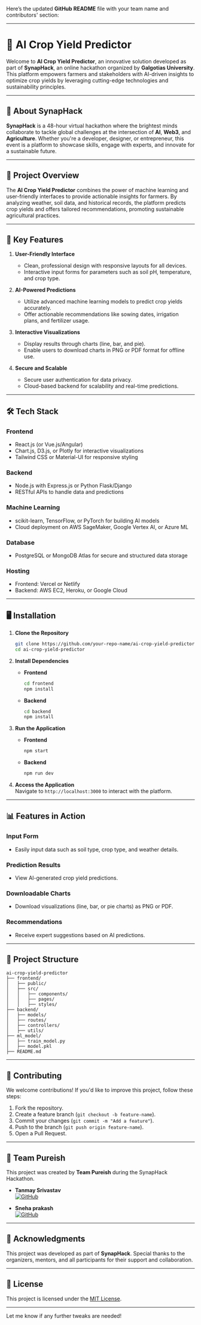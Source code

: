 Here’s the updated **GitHub README** file with your team name and contributors' section:  

---

# 🌾 AI Crop Yield Predictor  

Welcome to **AI Crop Yield Predictor**, an innovative solution developed as part of **SynapHack**, an online hackathon organized by **Galgotias University**. This platform empowers farmers and stakeholders with AI-driven insights to optimize crop yields by leveraging cutting-edge technologies and sustainability principles.  

---

## 🌟 About SynapHack  
**SynapHack** is a 48-hour virtual hackathon where the brightest minds collaborate to tackle global challenges at the intersection of **AI**, **Web3**, and **Agriculture**. Whether you're a developer, designer, or entrepreneur, this event is a platform to showcase skills, engage with experts, and innovate for a sustainable future.  

---

## 🚀 Project Overview  
The **AI Crop Yield Predictor** combines the power of machine learning and user-friendly interfaces to provide actionable insights for farmers. By analyzing weather, soil data, and historical records, the platform predicts crop yields and offers tailored recommendations, promoting sustainable agricultural practices.  

---

## 🌱 Key Features  
1. **User-Friendly Interface**  
   - Clean, professional design with responsive layouts for all devices.  
   - Interactive input forms for parameters such as soil pH, temperature, and crop type.  

2. **AI-Powered Predictions**  
   - Utilize advanced machine learning models to predict crop yields accurately.  
   - Offer actionable recommendations like sowing dates, irrigation plans, and fertilizer usage.  

3. **Interactive Visualizations**  
   - Display results through charts (line, bar, and pie).  
   - Enable users to download charts in PNG or PDF format for offline use.  

4. **Secure and Scalable**  
   - Secure user authentication for data privacy.  
   - Cloud-based backend for scalability and real-time predictions.  

---

## 🛠️ Tech Stack  

### **Frontend**  
- React.js (or Vue.js/Angular)  
- Chart.js, D3.js, or Plotly for interactive visualizations  
- Tailwind CSS or Material-UI for responsive styling  

### **Backend**  
- Node.js with Express.js or Python Flask/Django  
- RESTful APIs to handle data and predictions  

### **Machine Learning**  
- scikit-learn, TensorFlow, or PyTorch for building AI models  
- Cloud deployment on AWS SageMaker, Google Vertex AI, or Azure ML  

### **Database**  
- PostgreSQL or MongoDB Atlas for secure and structured data storage  

### **Hosting**  
- Frontend: Vercel or Netlify  
- Backend: AWS EC2, Heroku, or Google Cloud  

---

## 🖥️ Installation  

1. **Clone the Repository**  
   ```bash  
   git clone https://github.com/your-repo-name/ai-crop-yield-predictor.git  
   cd ai-crop-yield-predictor  
   ```  

2. **Install Dependencies**  
   - **Frontend**  
     ```bash  
     cd frontend  
     npm install  
     ```  

   - **Backend**  
     ```bash  
     cd backend  
     npm install  
     ```  

3. **Run the Application**  
   - **Frontend**  
     ```bash  
     npm start  
     ```  
   - **Backend**  
     ```bash  
     npm run dev  
     ```  

4. **Access the Application**  
   Navigate to `http://localhost:3000` to interact with the platform.  

---

## 📊 Features in Action  

### Input Form  
- Easily input data such as soil type, crop type, and weather details.  

### Prediction Results  
- View AI-generated crop yield predictions.  

### Downloadable Charts  
- Download visualizations (line, bar, or pie charts) as PNG or PDF.  

### Recommendations  
- Receive expert suggestions based on AI predictions.  

---

## 📂 Project Structure  
```
ai-crop-yield-predictor  
├── frontend/  
│   ├── public/  
│   ├── src/  
│   │   ├── components/  
│   │   ├── pages/  
│   │   ├── styles/  
├── backend/  
│   ├── models/  
│   ├── routes/  
│   ├── controllers/  
│   ├── utils/  
├── ml_model/  
│   ├── train_model.py  
│   ├── model.pkl  
├── README.md  
```  

---

## 🤝 Contributing  
We welcome contributions! If you'd like to improve this project, follow these steps:  

1. Fork the repository.  
2. Create a feature branch (`git checkout -b feature-name`).  
3. Commit your changes (`git commit -m "Add a feature"`).  
4. Push to the branch (`git push origin feature-name`).  
5. Open a Pull Request.  

---

## 👥 Team Pureish  
This project was created by **Team Pureish** during the SynapHack Hackathon.  

- **Tanmay Srivastav**  
  [![GitHub](https://img.shields.io/badge/GitHub-Tanmay019AI-blue?logo=github)](https://github.com/tanmay019ai/)  

- **Sneha prakash**  
  [![GitHub](https://img.shields.io/badge/GitHub-DevDynamo0125-blue?logo=github)](https://github.com/DevDynamo0125/)  

---

## 🎉 Acknowledgments  
This project was developed as part of **SynapHack**. Special thanks to the organizers, mentors, and all participants for their support and collaboration.  

---

## 📜 License  
This project is licensed under the [MIT License](LICENSE).  

---  

Let me know if any further tweaks are needed!
